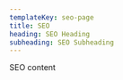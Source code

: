 ```yaml
---
templateKey: seo-page
title: SEO
heading: SEO Heading
subheading: SEO Subheading
---
```

SEO content
